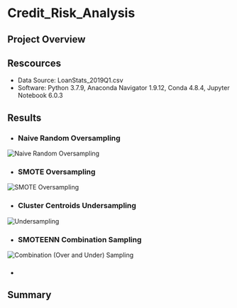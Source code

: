 # Credit_Risk_Analysis

## Project Overview

## Rescources

 - Data Source: LoanStats_2019Q1.csv
 - Software: Python 3.7.9, Anaconda Navigator 1.9.12, Conda 4.8.4, Jupyter Notebook 6.0.3

## Results

 - ### Naive Random Oversampling
 
 
 ![Naive Random Oversampling](https://user-images.githubusercontent.com/71282697/106300390-4fec9880-620b-11eb-920d-eff4fc9d63ff.png)
 
 
 
 - ### SMOTE Oversampling
 
 
 ![SMOTE Oversampling](https://user-images.githubusercontent.com/71282697/106300565-82969100-620b-11eb-84b5-ede1c38e862a.png)
 
 
 
 - ### Cluster Centroids Undersampling 
 
 ![Undersampling](https://user-images.githubusercontent.com/71282697/106300905-e456fb00-620b-11eb-9290-cdf98a0b6d9d.png)
 
 
 - ### SMOTEENN Combination Sampling
 
 
![Combination (Over and Under) Sampling](https://user-images.githubusercontent.com/71282697/106301167-3dbf2a00-620c-11eb-8373-4d49d683f8b2.png)


 - ### 

## Summary
